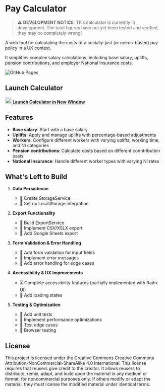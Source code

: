 # Pay Calculator

> ⚠️ **DEVELOPMENT NOTICE**: This calculator is currently in development. The total figures have not yet been tested and verified, they may be completely wrong!

A web tool for calculating the costs of a socially-just (or needs-based) pay policy in a UK context.

It simplifies complex salary calculations, including base salary, uplifts, pension contributions, and employer National Insurance costs.

![GitHub Pages](https://img.shields.io/badge/GitHub%20Pages-Deployed-brightgreen)

## Launch Calculator

<a href="https://culturerich.github.io/socially-just-pay-calculator/" target="_blank">
  <img src="public/vite.svg" width="20" alt="Calculator Icon"> <strong>Launch Calculator in New Window</strong>
</a>

## Features

- **Base salary**: Start with a base salary
- **Uplifts**: Apply and manage uplifts with percentage-based adjustments
- **Workers**: Configure different workers with varying uplifts, working time, and NI categories
- **Pension contributions**: Calculate costs based on different conntribution basis
- **National Insurance**: Handle different worker types with varying NI rates

## What's Left to Build

1. **Data Persistence**

   - 🔲 Create StorageService
   - 🔲 Set up LocalStorage integration

2. **Export Functionality**

   - 🔲 Build ExportService
   - 🔲 Implement CSV/XSLX export
   - 🔲 Add Google Sheets export

3. **Form Validation & Error Handling**

   - 🔲 Add form validation for input fields
   - 🔲 Implement error messages
   - 🔲 Add error handling for edge cases

4. **Accessibility & UX Improvements**

   - ⏳ Complete accessibility features (partially implemented with Radix UI)
   - 🔲 Add loading states

5. **Testing & Optimization**
   - 🔲 Add unit tests
   - 🔲 Implement performance optimizations
   - 🔲 Test edge cases
   - 🔲 Browser testing

## License

This project is licensed under the Creative Commons Creative Commons Attribution-NonCommercial-ShareAlike 4.0 International. This license requires that reusers give credit to the creator. It allows reusers to distribute, remix, adapt, and build upon the material in any medium or format, for noncommercial purposes only. If others modify or adapt the material, they must license the modified material under identical terms.

